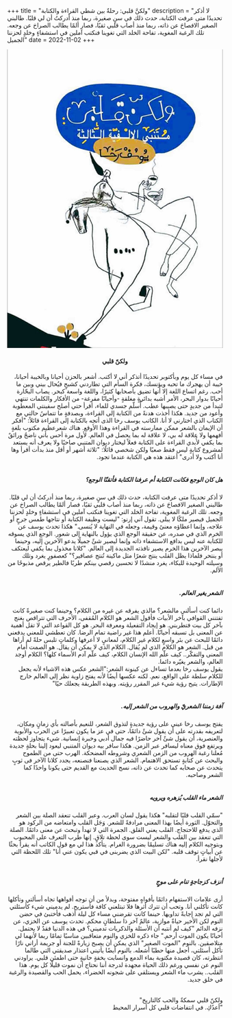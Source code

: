 +++
title = "ولكنَّ قلبي: رحلةٌ بين شطي القراءة والكتابة"
description = "لا أذكر تحديدًا متى عرفت الكتابة، حدث ذلك في سنٍ صغيرة، ربما منذ أدركتُ أن لي قلبًا. طالبني الصغير الافصاحَ عن ذاته، ربما منذ أصاب قلبي ثقبًا، فصار ألمًا يطالب الصراخ عن وجعه. تلك الرغبة المغوية، تفاحة الخلد التي تغوينا فنكتب آملين في استشفاءٍ وخلدٍ لحزننا الجميل"
date = 2022-11-02
+++

<div dir="rtl">

![alt](image.jpg)

<h4 style="text-align: center;">ولكنّ قلبي</h4>
في مساء كل يوم وبأكتوبر تحديدًا أتذكر أني لا أكتب. أشعر بالحزن أحيانا وبالخيبة أحيانا، خيبة أن يهجرك ما تحبه ويؤنسك، فكرة السأم التي تطاردني كشبحٍ فيُحال بيني وبين ما أحب. رغم اتساع اللغة إلا أنها تضيق بأصحابها كثيرًا، واللغة واسعة كبحر. يصاب البحّارة أحيانًا بدوار البحر، الأمر أشبه بدائرةٍ مغلقةٍ -وأحيانًا مفرغة- من الأفكار والكلمات تنتهي لتبدأ من جديدٍ حتى يصيبها عطب. أُسلّم جسدي للماء، أقرأ حتي أصلح سفينتي المعطوبة وأعود من جديد. هكذا أخذت هدنةً من الكتابة إلى القراءة، وبصدفةٍ ما تتماسُ حالتي مع الكتاب الذي اختارني لا أنا. الكاتب يوسف رخا الذى أتجه بالكتابة إلى القراءة قائلاً: "أفكر أن الإيمان بالشعر ممكن ممارسته في القراءة وهذا الأوقع. هناك شعرعظيم مكتوب بلغةٍ أفهمها ولا علاقة له بي، لا علاقة له بما يحصل في العالم. لأول مرة أحس بأني ناضجٌ ورائقٌ بما يكفي لأُبدي القراءة على الكتابة فعلاً ليختار ديوان المتنبي صاحبًا ولا يعرف أنه يستعد لمشروع كتابةٍ ليس فقط صعبًا ولكن شخصي قائلًا: "ثلاثة أشهر أو أقل منذ بدأت أقرأ وها أنا أكتب ولا أدرى" أعتقد هذه هي الكتابة عندما تجود.<br>

<br>

<h5>هل كان الوجع فكانت الكتابة أم عرفنا الكتابة فأتقنّا الوجع؟</h5>
لا أذكر تحديدًا متى عرفت الكتابة، حدث ذلك في سنٍ صغيرة، ربما منذ أدركتُ أن لي قلبًا. طالبني الصغير الافصاحَ عن ذاته، ربما منذ أصاب قلبي ثقبًا، فصار ألمًا يطالب الصراخ عن وجعه. تلك الرغبة المغوية، تفاحة الخلد التي تغوينا فنكتب آملين في استشفاءٍ وخلدٍ لحزننا الجميل فيصير ملكًا لا يبلى. تقول آني إرنو: "ليست وظيفة الكتابة أو نتاجها طمس جرحٍ أو علاجه، وإنما اعطاؤه معنىً وقيمة، وجعله في النهاية لا يُنسى." هكذا تحدث يوسف عن الخرم الذي في صدره، عن حقيقة الوجع الذي يؤول بالنهاية إلى شعور. الوجع الذي يسوقه للكتابة عنه ليس بدافع الاستشفاء ذاته وإنما ليصير شئً جميلًا يدعو الآخرين إليه، وحينما يبصر الآخرين هذا الخرم يصير نافذته الجديدة إلى العالم. "كلانا مخذول بما يكفي ليعتكف أو ينتحر فلماذا يظل القلب ينتج شعرًا مثل ماكينة تُنتج عصافير؟" كعصفورٍ يغرد وتلك وسيلته الوحيدة للبكاء، يغرد منشدًا لا تحسبن رقصي بينكم طربًا فالطير يرقص مذبوحًا من الألم. <br>

<br>

<h5>الشعر يغير العالم.</h5>
دائما كنت أسألني مالشعر؟ مالذي يفرقه عن غيره من الكلام؟ وحينما كنت صغيرةً كانت تفتنني القوافي بآخر الأبيات فأقول الشعر هو الكلام المُقفى، الأحرف التي تتراقص بغنج بآخر كل بيت فتطربني. هو إيجاد التفعيلة ومعرفة البحر. هو كل القواعد التي لا تقل أهمية عن المعنى بل تسبقه أحيانًا. أعلم هذا غير راضية تمام الرضا. كان تعطشي للمعني يدفعني دائمًا للبحث عن بئر واسعٍ لكلام غير الكلام، لمعانيٍ لا أعرفها وكلماتٍ تلبس حلةً لم أراها من قبل. الشعر هو الكلام الذي لم يُقال. الكلام الذي لا يمكن أن يقال. هو الصمت أمام المعنى والتفكّر.. كيف علّم الله الإنسان الكلام، كيف علّم آدم الأسماء كلها؟ الكلام أوجد العالم، والشعر يغيّره دائما. <br>
يقول يوسف رخا بعدما تساءل عن كينونة الشعر:"الشعر عكس هذه الاشياء لأنه يجعل للكلام سلطة على الواقع، نعم. لكنه عكسها أيضًا لأنه يفتح زاوية نظر إلى العالم خارج الإطارات. يتيح رؤية شيء غير المقرر رؤيته. وبهذه الطريقة يجعلك حيًا"<br>

<br>

<h5>آفة زمننا الشعريّ والهروب من الشعر إليه.</h5>
يفتح يوسف رخا عيني على رؤية جديدةٍ لتذوق الشعر، للنعيم بأصالته بأي زمانٍ ومكان، لتعريفه بقدرته على أن يقول شئً دائمًا، حتى في عز ما يكون تعبيرًا عن الحرب والأبوية والعنصرية، أن يقول شئً آخر حاضرًا فيه جمال أدبي وخبرة إنسانية. شيء يتجاوز لحظته ويرتفع فوق معناه ليسافر عبر الزمن. هكذا سافر بيه ديوان المتنبي ليعود إلينا بحلةٍ جديدة مُعلنا رغبة الهروب من الزمن الشعري وشروطه المضحكة. الهرب حتى من الطموح والبحث عن كتابةٍ تستحق الاهتمام. الشعر الذي يصنعنا فنصنعه، يجدد كلانا الآخر فى ثوبٍ يتحدث عن صحابه كما تحدث عن ذاته، نسج الحديث مع القديم حتى يكونا واحدًا كما الشعر وصاحبه.<br>

<br>

<h5>الشعر ماء القلب يُزهره ويرويه</h5>
"سمّي القلب قلبًا لتقلبه" هكذا يقول لسان العرب. وعبر القلب تنعقد الصلة بين الشعر والتحوّل. الثورة أيضًا بهذا المعنى مرادفةً للشعر. وَجَل القلب وامتعاضه من الركود هو الذي يدفع للاحتجاج. القلب يعني القلق. الجمرة التي لا تهدأ وتبحث عن معنى دائمًا. الصلة التي تنعقد بين القلب والشعر ليست سوى لحظة تلاقٍ. إنها طرب التعرف على المحبوب وبتوجيه الكلام إليه هناك تسليمًا بضرورة الغرام. يتأكد هذا لي مع قول الكاتب أنه يقرأ بحثًا عن أبياتٍ توقف قلبه. "لكن البيت الذي يضربنى في قبي يكون عني أنا" تلك اللحظة التي لأجلها نقرأ.<br>

<br>

<h5>أنزف كزجاجةٍ تنام على موجٍ</h5>
أرى علامات الاستفهام دائمًا بأفواهٍ مفتوحة، وبدلأ من أن توجه أفواهها تجاه أسألتي وتأكلها كانت تأكلني أنا. وتحب أن تترك أثرها فلا تبتلعني كافة فأستريح. لم يدميني شيء كأسئلتي التي لم تجد إجابةً تداويها. حينما كانت تقرضني مساء كل ليلة أذهب فأختبئ في حضن النوم لكن الأخير حياةٌ موازية، عالمٌ آخر ذا سلطانٍ محكم. تحدث يوسف عن الخزي، عن نزفه الدائم "كيف لم أنتبه أن الأسئلة والذكريات تدميني؟ في هذه الدنيا فقدٌ لا يحتمل. أحيانًا يكون الموت أرحم." جاء ذكره للخزي والنوم متعاقبين مناسبًا تمامًا ربما لأنهما لي متلاصقين. بالنوم "الموت الصغير" الذي يمكن أن يصبح زيارةً للجنة أو جريمة أراني نارًا تأكل أسئلتي، أجعل منها حطبًا أشعله. بالنوم أيضًا يأتيني اعتذار صديقتي التي طالما انتظرته، كان قصيدة مكتوبة بماء الدمع وانسابت بخفةٍ حانيةٍ حتى اطمئن قلبي. يراودني النوم عن نفسي ورغم ذلك الحياة مجهدة لدرجة أننا نحتاج أن نموت قليلًا كل يوم. هذا القلب.. يشرب ماء الشعر ويستلقي على شجونه الخضراء، يحمل الحب والقصيدة والرغبة في خلق جديد.<br>

<br>

ولكنّ قلبي سمكةٌ والحب كالتاريخ"<br>
"أعدُكِ. في انتفاضات قلبي كل أسرار المحيط<br>

</div>
